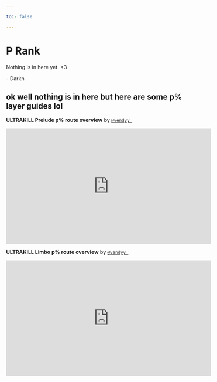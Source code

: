 ```yaml
---

toc: false

---
```


# P Rank

Nothing is in here yet. <3

‎- Darkn

## ok well nothing is in here but here are some p% layer guides lol

<b>ULTRAKILL Prelude p% route overview</b> by <a href="https://www.youtube.com/@vendyy_/videos"><code>@vendyy_</code></a>
<iframe width="560" height="315" src="https://www.youtube.com/embed/QUmrX6dAh50" frameborder="0" allow="accelerometer; autoplay; clipboard-write; encrypted-media; gyroscope; picture-in-picture" allowfullscreen></iframe>

<b>ULTRAKILL Limbo p% route overview</b> by <a href="https://www.youtube.com/@vendyy_/videos"><code>@vendyy_</code></a>
<iframe width="560" height="315" src="https://www.youtube.com/embed/1nfK2IMtC2A" frameborder="0" allow="accelerometer; autoplay; clipboard-write; encrypted-media; gyroscope; picture-in-picture" allowfullscreen></iframe>